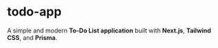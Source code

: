 # todo-app
A simple and modern **To-Do List application** built with **Next.js**, **Tailwind CSS**, and **Prisma**.
